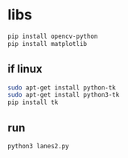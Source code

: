 # libs

```bash
pip install opencv-python
pip install matplotlib
```

## if linux

```bash
sudo apt-get install python-tk
sudo apt-get install python3-tk
pip install tk
```

## run

```bash
python3 lanes2.py
```

